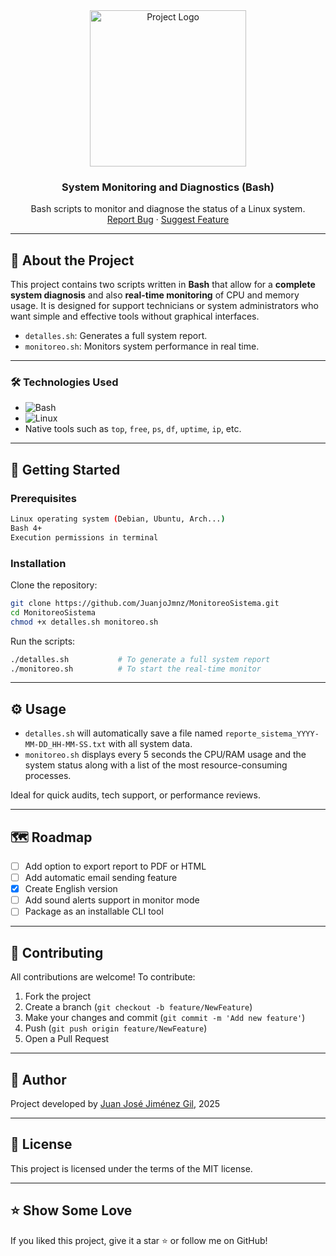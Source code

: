 <!-- LOGO -->
<div align="center">
  <a href="https://github.com/JuanjoJmnz/monitor-sistema-bash">
    <img src="https://github.com/user-attachments/assets/ed703c3e-07a0-4ffe-8bf4-7020b56b00ab" alt="Project Logo" width="250" height="250">
  </a>

<h3 align="center">System Monitoring and Diagnostics (Bash)</h3>

  <p align="center">
    Bash scripts to monitor and diagnose the status of a Linux system.
    <br />
    <a href="https://github.com/JuanjoJmnz/MonitoreoSistema/issues">Report Bug</a>
    ·
    <a href="https://github.com/JuanjoJmnz/MonitoreoSistema/issues">Suggest Feature</a>
  </p>
</div>

---

## 🧾 About the Project

This project contains two scripts written in **Bash** that allow for a **complete system diagnosis** and also **real-time monitoring** of CPU and memory usage. It is designed for support technicians or system administrators who want simple and effective tools without graphical interfaces.

- `detalles.sh`: Generates a full system report.
- `monitoreo.sh`: Monitors system performance in real time.

---

### 🛠️ Technologies Used

* ![Bash](https://img.shields.io/badge/Bash-121011?style=for-the-badge&logo=gnubash&logoColor=white)
* ![Linux](https://img.shields.io/badge/Linux-FCC624?style=for-the-badge&logo=linux&logoColor=black)
* Native tools such as `top`, `free`, `ps`, `df`, `uptime`, `ip`, etc.

---

## 🚀 Getting Started

### Prerequisites

```sh
Linux operating system (Debian, Ubuntu, Arch...)
Bash 4+
Execution permissions in terminal
```

### Installation

Clone the repository:

```sh
git clone https://github.com/JuanjoJmnz/MonitoreoSistema.git
cd MonitoreoSistema
chmod +x detalles.sh monitoreo.sh
```

Run the scripts:

```sh
./detalles.sh           # To generate a full system report
./monitoreo.sh          # To start the real-time monitor
```

---

## ⚙️ Usage

- `detalles.sh` will automatically save a file named `reporte_sistema_YYYY-MM-DD_HH-MM-SS.txt` with all system data.
- `monitoreo.sh` displays every 5 seconds the CPU/RAM usage and the system status along with a list of the most resource-consuming processes.

Ideal for quick audits, tech support, or performance reviews.

---

## 🗺️ Roadmap

- [ ] Add option to export report to PDF or HTML
- [ ] Add automatic email sending feature
- [x] Create English version
- [ ] Add sound alerts support in monitor mode
- [ ] Package as an installable CLI tool

---

## 🤝 Contributing

All contributions are welcome! To contribute:

1. Fork the project
2. Create a branch (`git checkout -b feature/NewFeature`)
3. Make your changes and commit (`git commit -m 'Add new feature'`)
4. Push (`git push origin feature/NewFeature`)
5. Open a Pull Request

---

## 🙋 Author

Project developed by [Juan José Jiménez Gil](https://github.com/JuanjoJmnz), 2025

---

## 📄 License

This project is licensed under the terms of the MIT license.

---

## ⭐ Show Some Love

If you liked this project, give it a star ⭐ or follow me on GitHub!
